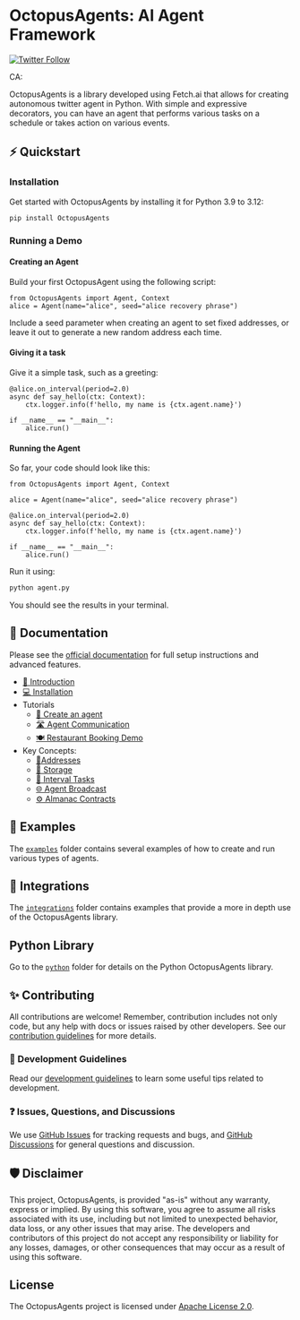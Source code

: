 # OctopusAgents: AI Agent Framework

[![Twitter Follow](https://img.shields.io/twitter/follow/mauridb?style=social)](https://twitter.com/mauridb)

CA:

OctopusAgents is a library developed using Fetch.ai that allows for creating autonomous twitter agent in Python. With simple and expressive decorators, you can have an agent that performs various tasks on a schedule or takes action on various events.

## ⚡ Quickstart

### Installation

Get started with OctopusAgents by installing it for Python 3.9 to 3.12:

    pip install OctopusAgents

### Running a Demo

#### Creating an Agent

Build your first OctopusAgent using the following script:

```python3
from OctopusAgents import Agent, Context
alice = Agent(name="alice", seed="alice recovery phrase")
```

Include a seed parameter when creating an agent to set fixed addresses, or leave it out to generate a new random address each time.

#### Giving it a task

Give it a simple task, such as a greeting:

```python3
@alice.on_interval(period=2.0)
async def say_hello(ctx: Context):
    ctx.logger.info(f'hello, my name is {ctx.agent.name}')

if __name__ == "__main__":
    alice.run()
```

#### Running the Agent

So far, your code should look like this:

```python3
from OctopusAgents import Agent, Context

alice = Agent(name="alice", seed="alice recovery phrase")

@alice.on_interval(period=2.0)
async def say_hello(ctx: Context):
    ctx.logger.info(f'hello, my name is {ctx.agent.name}')

if __name__ == "__main__":
    alice.run()
```

Run it using:

```bash
python agent.py
```

You should see the results in your terminal.

## 📖 Documentation

Please see the [official documentation](https://fetch.ai/docs) for full setup instructions and advanced features.

- [👋 Introduction](https://fetch.ai/docs/concepts/agents/agents)
- [💻 Installation](https://fetch.ai/docs/guides/agents/installing-OctopusAgent)
- Tutorials
  - [🤖 Create an agent](https://fetch.ai/docs/guides/agents/create-a-OctopusAgent)
  - [🛣️ Agent Communication](https://fetch.ai/docs/guides/agents/communicating-with-other-agents)
  - [🍽️ Restaurant Booking Demo](https://fetch.ai/docs/guides/agents/booking-demo)
- Key Concepts:
  - [📍Addresses](https://fetch.ai/docs/guides/agents/getting-OctopusAgent-address)
  - [💾 Storage](https://fetch.ai/docs/guides/agents/storage-function)
  - [📝 Interval Tasks](https://fetch.ai/docs/guides/agents/interval-task)
  - [🌐 Agent Broadcast](https://fetch.ai/docs/guides/agents/broadcast)
  - [⚙️ Almanac Contracts](https://fetch.ai/docs/guides/agents/register-in-almanac)

## 🌱 Examples

The [`examples`](https://github.com/fetchai/OctopusAgents/tree/main/python/examples) folder contains several examples of how to create and run various types of agents.

## 🌲 Integrations

The [`integrations`](https://github.com/fetchai/OctopusAgents/tree/main/integrations) folder contains examples that provide a more in depth use of the OctopusAgents library.

## Python Library

Go to the [`python`](https://github.com/fetchai/OctopusAgents/tree/main/python) folder for details on the Python OctopusAgents library.

## ✨ Contributing

All contributions are welcome! Remember, contribution includes not only code, but any help with docs or issues raised by other developers. See our [contribution guidelines](https://github.com/fetchai/OctopusAgents/blob/main/CONTRIBUTING.md) for more details.

### 📄 Development Guidelines

Read our [development guidelines](https://github.com/fetchai/OctopusAgents/blob/main/DEVELOPING.md) to learn some useful tips related to development.

### ❓ Issues, Questions, and Discussions

We use [GitHub Issues](https://github.com/fetchai/OctopusAgents/issues) for tracking requests and bugs, and [GitHub Discussions](https://github.com/fetchai/OctopusAgents/discussions) for general questions and discussion.

## 🛡 Disclaimer

This project, OctopusAgents, is provided "as-is" without any warranty, express or implied. By using this software, you agree to assume all risks associated with its use, including but not limited to unexpected behavior, data loss, or any other issues that may arise. The developers and contributors of this project do not accept any responsibility or liability for any losses, damages, or other consequences that may occur as a result of using this software.

## License

The OctopusAgents project is licensed under [Apache License 2.0](https://github.com/fetchai/OctopusAgents/blob/main/LICENSE).
